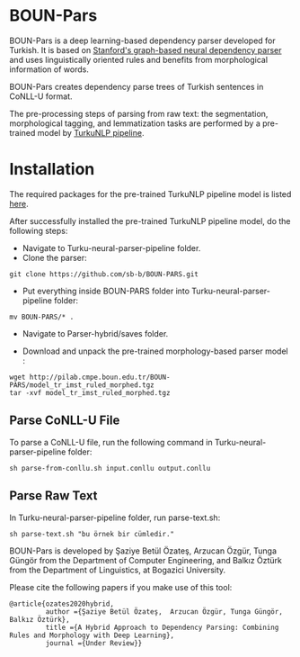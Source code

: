 # BOUN-Pars

BOUN-Pars is a deep learning-based dependency parser developed for Turkish. It is based on [Stanford's graph-based neural dependency parser](https://github.com/tdozat/Parser-v2) and uses linguistically oriented rules and benefits from morphological information of words.

BOUN-Pars creates dependency parse trees of Turkish sentences in CoNLL-U format.

The pre-processing steps of parsing from raw text: the segmentation, morphological tagging, and lemmatization tasks are performed by a pre-trained model by [TurkuNLP pipeline](https://turkunlp.org/Turku-neural-parser-pipeline/).

# Installation

The required packages for the pre-trained TurkuNLP pipeline model is listed [here](https://turkunlp.org/Turku-neural-parser-pipeline/install.html). 

After successfully installed the pre-trained TurkuNLP pipeline model, do the following steps:

* Navigate to Turku-neural-parser-pipeline folder.
* Clone the parser:
```
git clone https://github.com/sb-b/BOUN-PARS.git
```
* Put everything inside BOUN-PARS folder into Turku-neural-parser-pipeline folder:
```
mv BOUN-PARS/* .
```
* Navigate to Parser-hybrid/saves folder.

* Download and unpack the pre-trained morphology-based parser model :
```
wget http://pilab.cmpe.boun.edu.tr/BOUN-PARS/model_tr_imst_ruled_morphed.tgz
tar -xvf model_tr_imst_ruled_morphed.tgz
```

## Parse CoNLL-U File
To parse a CoNLL-U file, run the following command in Turku-neural-parser-pipeline folder:
```
sh parse-from-conllu.sh input.conllu output.conllu
```


## Parse Raw Text
In Turku-neural-parser-pipeline folder, run parse-text.sh:

```
sh parse-text.sh "bu örnek bir cümledir."
```


 

BOUN-Pars is developed by Şaziye Betül Özateş, Arzucan Özgür, Tunga Güngör from the Department of Computer Engineering, and Balkız Öztürk from the Department of Linguistics, at Bogazici University. 

Please cite the following papers if you make use of this tool:

```
@article{ozates2020hybrid,
         author ={Şaziye Betül Özateş,  Arzucan Özgür, Tunga Güngör, Balkız Öztürk},
         title ={A Hybrid Approach to Dependency Parsing: Combining Rules and Morphology with Deep Learning},
         journal ={Under Review}}
```
